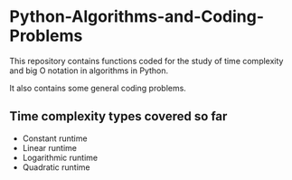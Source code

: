 # Python-Algorithms-and-Coding-Problems

This repository contains functions coded for the study of time complexity and big O notation in algorithms in Python.

It also contains some general coding problems.

## Time complexity types covered so far

* Constant runtime
* Linear runtime
* Logarithmic runtime
* Quadratic runtime
